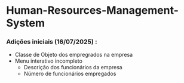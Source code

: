# Human-Resources-Management-System
### Adições iniciais (16/07/2025) : 
- Classe de Objeto dos empregrados na empresa
- Menu interativo incompleto
    - Descrição dos funcionários da empresa
    - Número de funcionários empregados 
